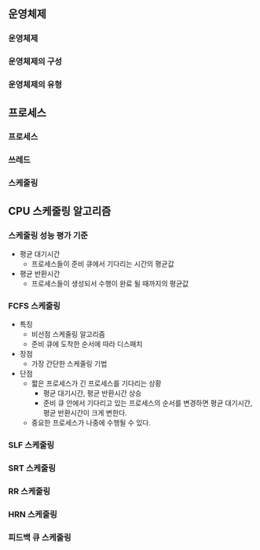 

## 운영체제



### 운영체제



### 운영체제의 구성



### 운영체제의 유형





## 프로세스



### 프로세스



### 쓰레드



### 스케줄링





## CPU 스케줄링 알고리즘



### 스케줄링 성능 평가 기준

- 평균 대기시간
  - 프로세스들이 준비 큐에서 기다리는 시간의  평균값
- 평균 반환시간
  - 프로세스들이 생성되서 수행이 완료 될 때까지의 평균값



### FCFS 스케줄링

- 특징
  - 비선점 스케줄링 알고리즘
  - 준비 큐에 도착한 순서에 따라 디스패치
- 장점
  - 가장 간단한 스케줄링 기법
- 단점
  - 짧은 프로세스가 긴 프로세스를 기다리는 상황
    - 평균 대기시간, 평균 반환시간 상승
    - 준비 큐 안에서 기다리고 있는 프로세스의 순서를 변경하면  평균 대기시간, 평균 반환시간이 크게 변한다.
  - 중요한 프로세스가 나중에 수행될 수 있다.



### SLF 스케줄링



### SRT 스케줄링



### RR 스케줄링



### HRN 스케줄링



### 피드백 큐 스케줄링

